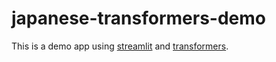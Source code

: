 # japanese-transformers-demo
This is a demo app using [streamlit](https://github.com/streamlit/streamlit) and [transformers](https://github.com/huggingface/transformers).

